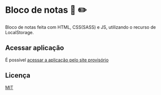 # Bloco de notas :page_with_curl: :pencil2:
Bloco de notas feita com HTML, CSS(SASS) e JS, utilizando o recurso de LocalStorage.

## Acessar aplicação
É possível [acessar a aplicação pelo site provisório](http://anota-ai.000webhostapp.com/)

## Licença
[MIT](https://choosealicense.com/licenses/mit/)
